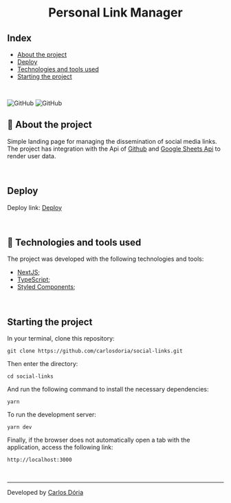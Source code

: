 <h1 align='center'><strong>Personal Link Manager</strong></h1>

## Index

- [About the project](#about-the-project)
- [Deploy](#deploy)
- [Technologies and tools used](#technologies-and-tools-used)
- [Starting the project](#starting-the-project)

<br>

![GitHub](https://img.shields.io/github/license/carlosdoria/social-links)
![GitHub](https://img.shields.io/github/languages/count/carlosdoria/social-links)
<br>

<!-- ![Print da Home Page](https://github.com/carlosdoria/clone-pipefy/blob/main/public/images/Home-page.png) -->

## 📝 About the project

Simple landing page for managing the dissemination of social media links. <br>
The project has integration with the Api of [Github](https://github.com/) and [Google Sheets Api](https://developers.google.com/sheets/api) to render user data.

<br>

## Deploy

Deploy link:
[Deploy](https://carlosdoria-portifolio.vercel.app/)

<br>

## 🚀 Technologies and tools used

The project was developed with the following technologies and tools:

- [NextJS](https://nextjs.org/);
- [TypeScript](https://www.typescriptlang.org/);
- [Styled Components](https://styled-components.com/);
<!--- [Jest](https://jestjs.io/);
- [React Testing Library](https://testing-library.com/);-->

<br>

## Starting the project

In your terminal, clone this repository:

```
git clone https://github.com/carlosdoria/social-links.git
```

Then enter the directory:

```
cd social-links
```

And run the following command to install the necessary dependencies:

```
yarn
```

To run the development server:

```
yarn dev
```

Finally, if the browser does not automatically open a tab with the application, access the following link:

```
http://localhost:3000
```

<!-- ## Como contribuir

 -->

<br>

---

Developed by [Carlos Dória](https://github.com/carlosdoria)
